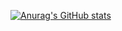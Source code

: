 [![Anurag's GitHub stats](https://github-readme-stats.vercel.app/api?username=dewaasmara589)](https://github.com/dewaasmara589/github-readme-stats)
